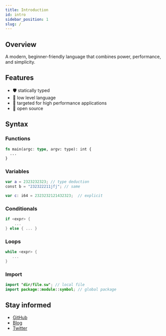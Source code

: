 ```yaml
---
title: Introduction
id: intro
sidebar_position: 1
slug: /
---
```


## Overview

A modern, beginner-friendly language that combines power, performance, and simplicity.

## Features

- 🛡️ statically typed 
- 🔢 low level language 
- 🚀 targeted for high performance applications
- 🤝 open source

## Syntax

### Functions

```rust
fn main(argc: type, argv: type): int {
  ...
}
```
### Variables

```swift
var a = 2323232323; // type deduction
const b = "232322211jfj"; // same

var c: i64 = 2323232121432323;  // explicit
```

### Conditionals

```swift
if <expr> {
    ... 
} else { ... }
```

### Loops

```swift
while <expr> {
   ...
}
```

### Import

```swift
import "dir/file.sw"; // local file
import package::module::symbol; // global package
```

## Stay informed

- [GitHub](https://github.com/SwirlLang)
- [Blog](/blog)
- [Twitter](https://twitter.com/swirllang)